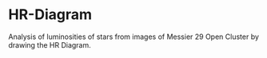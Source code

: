 # HR-Diagram
Analysis of luminosities of stars from images of Messier 29 Open Cluster by drawing the HR Diagram.
